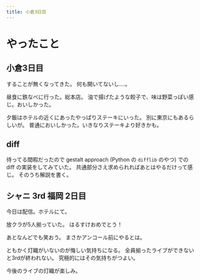 ```yaml
---
title: 小倉3日目
---
```


# やったこと

## 小倉3日目

することが無くなってきた。
何も開いてないし‥‥。

昼食に鉄なべに行った。総本店。
油で揚げたような餃子で、味は野菜っぽい感じ。おいしかった。

夕飯はホテルの近くにあったやっぱりステーキにいった。
別に東京にもあるらしいが。
普通においしかった。いきなりステーキより好きかも。

## diff

待ってる間暇だったので gestalt approach (Python の `difflib` のやつ) での diff の実装をしてみていた。
共通部分さえ求められればあとはやるだけって感じ。
そのうち解説を書く。

## シャニ 3rd 福岡 2日目

今日は配信。ホテルにて。

放クラが5人揃っていた。
はるすけおめでとう！

あとなんどでも笑おう。
まさかアンコール前にやるとは。

ともかく灯織がいないのが悔しい気持ちになる。
全員揃ったライブができないと3rdが終われない。
究極的にはその気持ちがつよい。

今後のライブの灯織が楽しみ。

